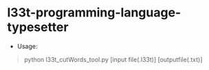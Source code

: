 # l33t-programming-language-typesetter

* Usage: 
> python l33t\_cutWords\_tool.py \[input file(.l33t)\] \[outputfile(.txt)\]



